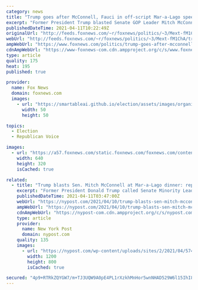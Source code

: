 ```yaml
---
category: news
title: "Trump goes after McConnell, Fauci in off-script Mar-a-Lago speech"
excerpt: "Former President Trump blasted Senate GOP Leader Mitch McConnell, calling him a \"dumb son of a b----,\" in decidely off-script remarks at a major Republican National Committee donor gathering Saturday night."
publishedDateTime: 2021-04-11T10:22:49Z
originalUrl: "http://feeds.foxnews.com/~r/foxnews/politics/~3/Mext-fM1ChA/trump-goes-after-mcconnell-fauci-during-gop-speech-at-mar-a-lago"
webUrl: "http://feeds.foxnews.com/~r/foxnews/politics/~3/Mext-fM1ChA/trump-goes-after-mcconnell-fauci-during-gop-speech-at-mar-a-lago"
ampWebUrl: "https://www.foxnews.com/politics/trump-goes-after-mcconnell-fauci-during-gop-speech-at-mar-a-lago.amp"
cdnAmpWebUrl: "https://www-foxnews-com.cdn.ampproject.org/c/s/www.foxnews.com/politics/trump-goes-after-mcconnell-fauci-during-gop-speech-at-mar-a-lago.amp"
type: article
quality: 175
heat: 195
published: true

provider:
  name: Fox News
  domain: foxnews.com
  images:
    - url: "https://smartableai.github.io/election/assets/images/organizations/foxnews.com-50x50.jpg"
      width: 50
      height: 50

topics:
  - Election
  - Republican Voice

images:
  - url: "https://a57.foxnews.com/static.foxnews.com/foxnews.com/content/uploads/2021/04/640/320/AP21100770302113.jpg?ve=1&tl=1"
    width: 640
    height: 320
    isCached: true

related:
  - title: "Trump blasts Sen. Mitch McConnell at Mar-a-Lago dinner: report"
    excerpt: "Former President Donald Trump called Senate Minority Leader Mitch McConnell a “son of a bitch” during a donor soiree at Mar-a-Lago on Saturday, according to a report. Trump veered from his ..."
    publishedDateTime: 2021-04-11T03:47:00Z
    webUrl: "https://nypost.com/2021/04/10/trump-blasts-sen-mitch-mcconnell-at-mar-a-lago-dinner-report/"
    ampWebUrl: "https://nypost.com/2021/04/10/trump-blasts-sen-mitch-mcconnell-at-mar-a-lago-dinner-report/amp/"
    cdnAmpWebUrl: "https://nypost-com.cdn.ampproject.org/c/s/nypost.com/2021/04/10/trump-blasts-sen-mitch-mcconnell-at-mar-a-lago-dinner-report/amp/"
    type: article
    provider:
      name: New York Post
      domain: nypost.com
    quality: 135
    images:
      - url: "https://nypost.com/wp-content/uploads/sites/2/2021/04/574B6A7F-43F5-45A9-906F-1534BA25472F.jpeg?quality=90&strip=all&w=1200"
        width: 1200
        height: 800
        isCached: true

secured: "4p9+RTRkZQYGW7/m+TJ3UQW9A0pE4PL1rXzkhMnHor5wnNHAD529W6l15IhI8GuWdkT5y2V9NBogU1Ag7+nAnoJkPcHNpjUhV1UTzuUITBBlW19vLUoOlNjJi98IjM7JsOnAKo2JaUDvdi+3qhHmdxFV4NNUUZTKwMoQafkkMnJhc2SP+LS1cCCKeR/zIHlJ254uXI1hYtMDMV1dhWUO/ur2cSbPmoOc0Rwp5d5ijmbPGikz+7QC6QJ4NT+pmYjMa7wa6Y2pelijpA2JppyNk4pLUGOfVc6PwO1uyoPwDboAgLCw6Up03imZfMrDT2nIoAb+s4VP5A93BSIHainB12qGd+f7QGhW6jFVFFuVZlQ=;7ZgITDiA0NdaPEH/6XbsoA=="
---
```


